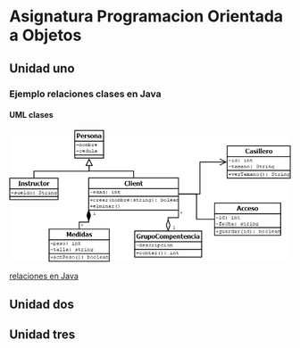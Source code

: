 # Asignatura Programacion Orientada a Objetos

## Unidad uno
### Ejemplo relaciones clases en Java
#### UML clases
![uml](./01-fundamentos-poo/clase-um-gym.png "uml")

[relaciones en Java](https://github.com/maguaman2/class-sud-2nd-poo-oct21/tree/main/01-fundamentos-poo/clases-ejemplos/relaciones-clases)
## Unidad dos
## Unidad tres

